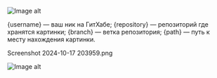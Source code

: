 ![Image alt](https://github.com/{username}/{repository}/raw/{branch}/{path}/image.png)

{username} — ваш ник на ГитХабе;
{repository} — репозиторий где хранятся картинки;
{branch} — ветка репозитория;
{path} — путь к месту нахождения картинки.

Screenshot 2024-10-17 203959.png

![Image alt](https://github.com/oAleshao/JavaWebPv221/raw/master/.idea/readmeImg/image.png)

